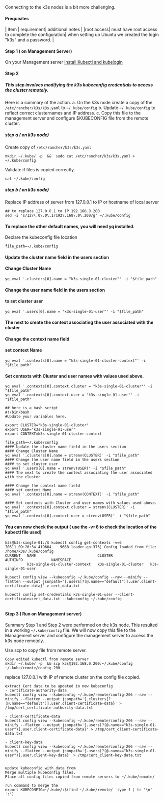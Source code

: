 
Connecting to the k3s nodes is a bit more challenging.


#### Prequisites

| Item | requirement| additional notes |
|root access| must have root access to complete the configuration| when setting up Ubuntu we created the login "k3s" and a password. |

#### Step 1 ( on Management Server)
On your Management server 
[Install Kubectl and kubelogin](/k3s-setup/Part-003-PreRequisites.md)

#### Step 2 
##### This step involves modifying the k3s kubeconfig credentials to access the cluster remotely.
Here is a summary of the action.
a. On the k3s node create a copy of the `/etc/rancher/k3s/k3s.yaml` to `~/.kube/config`
b. Update  `~/.kube/config` to reflect correct clusternames and IP address.
c. Copy this file to the management server and configure $KUBECONFIG file from the remote cluster.

##### step a ( on k3s node)

Create copy of `/etc/rancher/k3s/k3s.yaml`
```
mkdir ~/.kube/ -p  &&  sudo cat /etc/rancher/k3s/k3s.yaml > ~/.kube/config
```
Validate if files is copied correctly.
```
cat ~/.kube/config
```
##### step b ( on k3s node)
Replace IP address of server from 127.0.0.1 to IP or hostname of local server
```
## to replace 127.0.0.1 to IP 192.168.0.200    
sed -i 's/127\.0\.0\.1/192\.168\.0\.200/g' ~/.kube/config  
```
#### To replace the other default names, you will need yq installed.
Declare the kubeconfig file location
```
file_path=~/.kube/config
```
#### Update the cluster name field in the users section

#### Change Cluster Name
```
yq eval '.clusters[0].name = "k3s-single-01-cluster"' -i "$file_path"
```
#### Change the user name field in the users section
#### to set cluster user
```
yq eval '.users[0].name = "k3s-single-01-user"' -i "$file_path"
```
#### The next to create the context associating the user associated with the cluster

#### Change the context name field
#### set context Name
```
yq eval '.contexts[0].name = "k3s-single-01-cluster-context"' -i "$file_path"
```

#### Set contexts with Cluster and user names with values used above. 
```
yq eval '.contexts[0].context.cluster = "k3s-single-01-cluster"' -i "$file_path"
yq eval '.contexts[0].context.user = "k3s-single-01-user"' -i "$file_path"
```

```
## here is a bash script 
#!/bin/bash
#Update your variables here.

export CLUSTER="k3s-single-01-cluster"
export USER="k3s-single-01-user"
export CONTEXT=k3s-single-01-cluster-context

file_path=~/.kube/config
#### Update the cluster name field in the users section
#### Change Cluster Name
yq eval '.clusters[0].name = strenv(CLUSTER)' -i "$file_path"
#### Change the user name field in the users section
#### to set cluster user
yq eval '.users[0].name = strenv(USER)' -i "$file_path"
#### The next to create the context associating the user associated with the cluster

#### Change the context name field
#### set context Name
yq eval '.contexts[0].name = strenv(CONTEXT)' -i "$file_path"

#### Set contexts with Cluster and user names with values used above. 
yq eval '.contexts[0].context.cluster = strenv(CLUSTER)' -i "$file_path"
yq eval '.contexts[0].context.user = strenv(USER)' -i "$file_path"

```

####  You can now check the output ( use the -v=6 to check the location of the kubectl file used)

```
k3s@k3s-single-01:/$ kubectl config get-contexts -v=6
I0611 09:20:34.419604    9668 loader.go:373] Config loaded from file:  /home/k3s/.kube/config
CURRENT   NAME                            CLUSTER                 AUTHINFO             NAMESPACE
          k3s-single-01-cluster-context   k3s-single-01-cluster   k3s-single-01-user
```



```
kubectl config view --kubeconfig ~/.kube/config --raw --minify --flatten --output jsonpath='{.users[?(@.name=="default")].user.client-certificate-data}' > cert_data.txt

kubectl config set-credentials k3s-single-01-user --client-certificate=cert_data.txt --kubeconfig ~/.kube/config


```

#### Step 3 ( Run on Management server)
Summary
Step 1 and Step 2 were performed on the k3s node. This resulted in a working `~/.kube/config` file. 
We will now copy this file to the Management server and configure the management server to access the k3s node remotely.

Use scp to copy file from remote server.
```
Copy edited kubectl from remote server
mkdir ~/.kube/ -p  && scp k3s@192.168.0.200:~/.kube/config ~/.kube/remote/config-200

```



replace 127.0.0.1 with IP of remote cluster on the config file copied.

```
extract Cert data to be updated in new kubeconfig
- certificate-authority-data
kubectl config view --kubeconfig ~/.kube/remote/config-206 --raw --minify --flatten --output jsonpath='{.clusters[?(@.name=="default")].user.client-certificate-data}' > /tmp/cert_certificate-authority-data.txt

- client-certificate-data
kubectl config view --kubeconfig ~/.kube/remote/config-206 --raw --minify --flatten --output jsonpath='{.users[?(@.name=="k3s-single-01-user")].user.client-certificate-data}' > /tmp/cert_client-certificate-data.txt

- client-key-data
kubectl config view --kubeconfig ~/.kube/remote/config-206 --raw --minify --flatten --output jsonpath='{.users[?(@.name=="k3s-single-01-user")].user.client-key-data}' > /tmp/cert_client-key-data.txt
 
```


```
update kubeconfig with data from 
Merge multiple kubeconfig files.
Place all config files copied from remote servers to ~/.kube/remote/

run command to merge the 
export KUBECONFIG=~/.kube/:$(find ~/.kube/remote/ -type f | tr '\n' ':')


```
